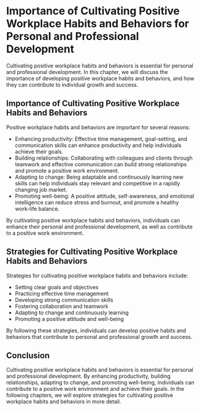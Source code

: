 Importance of Cultivating Positive Workplace Habits and Behaviors for Personal and Professional Development
====================================================================================================================================

Cultivating positive workplace habits and behaviors is essential for personal and professional development. In this chapter, we will discuss the importance of developing positive workplace habits and behaviors, and how they can contribute to individual growth and success.

Importance of Cultivating Positive Workplace Habits and Behaviors
-----------------------------------------------------------------

Positive workplace habits and behaviors are important for several reasons:

* Enhancing productivity: Effective time management, goal-setting, and communication skills can enhance productivity and help individuals achieve their goals.
* Building relationships: Collaborating with colleagues and clients through teamwork and effective communication can build strong relationships and promote a positive work environment.
* Adapting to change: Being adaptable and continuously learning new skills can help individuals stay relevant and competitive in a rapidly changing job market.
* Promoting well-being: A positive attitude, self-awareness, and emotional intelligence can reduce stress and burnout, and promote a healthy work-life balance.

By cultivating positive workplace habits and behaviors, individuals can enhance their personal and professional development, as well as contribute to a positive work environment.

Strategies for Cultivating Positive Workplace Habits and Behaviors
------------------------------------------------------------------

Strategies for cultivating positive workplace habits and behaviors include:

* Setting clear goals and objectives
* Practicing effective time management
* Developing strong communication skills
* Fostering collaboration and teamwork
* Adapting to change and continuously learning
* Promoting a positive attitude and well-being

By following these strategies, individuals can develop positive habits and behaviors that contribute to personal and professional growth and success.

Conclusion
----------

Cultivating positive workplace habits and behaviors is essential for personal and professional development. By enhancing productivity, building relationships, adapting to change, and promoting well-being, individuals can contribute to a positive work environment and achieve their goals. In the following chapters, we will explore strategies for cultivating positive workplace habits and behaviors in more detail.
